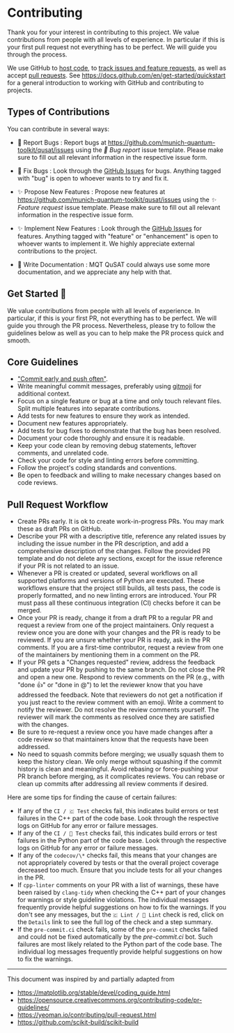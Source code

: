 # Contributing

Thank you for your interest in contributing to this project.
We value contributions from people with all levels of experience.
In particular if this is your first pull request not everything has to be perfect.
We will guide you through the process.

We use GitHub to [host code](https://github.com/munich-quantum-toolkit/qusat), to [track issues and feature requests](https://github.com/munich-quantum-toolkit/qusat/issues), as well as accept [pull requests](https://github.com/munich-quantum-toolkit/qusat/pulls).
See <https://docs.github.com/en/get-started/quickstart> for a general introduction to working with GitHub and contributing to projects.

## Types of Contributions

You can contribute in several ways:

- 🐛 Report Bugs
  : Report bugs at <https://github.com/munich-quantum-toolkit/qusat/issues> using the _🐛 Bug report_ issue template. Please make sure to fill out all relevant information in the respective issue form.

- 🐛 Fix Bugs
  : Look through the [GitHub Issues](https://github.com/munich-quantum-toolkit/qusat/issues) for bugs. Anything tagged with "bug" is open to whoever wants to try and fix it.

- ✨ Propose New Features
  : Propose new features at <https://github.com/munich-quantum-toolkit/qusat/issues> using the _✨ Feature request_ issue template. Please make sure to fill out all relevant information in the respective issue form.

- ✨ Implement New Features
  : Look through the [GitHub Issues](https://github.com/munich-quantum-toolkit/qusat/issues) for features. Anything tagged with "feature" or "enhancement" is open to whoever wants to implement it. We highly appreciate external contributions to the project.

- 📝 Write Documentation
  : MQT QuSAT could always use some more documentation, and we appreciate any help with that.

## Get Started 🎉

We value contributions from people with all levels of experience.
In particular, if this is your first PR, not everything has to be perfect.
We will guide you through the PR process.
Nevertheless, please try to follow the guidelines below as well as you can to help make the PR process quick and smooth.

## Core Guidelines

- ["Commit early and push often"](https://www.worklytics.co/blog/commit-early-push-often).
- Write meaningful commit messages, preferably using [gitmoji](https://gitmoji.dev) for additional context.
- Focus on a single feature or bug at a time and only touch relevant files. Split multiple features into separate contributions.
- Add tests for new features to ensure they work as intended.
- Document new features appropriately.
- Add tests for bug fixes to demonstrate that the bug has been resolved.
- Document your code thoroughly and ensure it is readable.
- Keep your code clean by removing debug statements, leftover comments, and unrelated code.
- Check your code for style and linting errors before committing.
- Follow the project's coding standards and conventions.
- Be open to feedback and willing to make necessary changes based on code reviews.

## Pull Request Workflow

- Create PRs early. It is ok to create work-in-progress PRs. You may mark these as draft PRs on GitHub.
- Describe your PR with a descriptive title, reference any related issues by including the issue number in the PR description, and add a comprehensive description of the changes. Follow the provided PR template and do not delete any sections, except for the issue reference if your PR is not related to an issue.
- Whenever a PR is created or updated, several workflows on all supported platforms and versions of Python are executed. These workflows ensure that the project still builds, all tests pass, the code is properly formatted, and no new linting errors are introduced. Your PR must pass all these continuous integration (CI) checks before it can be merged.
- Once your PR is ready, change it from a draft PR to a regular PR and request a review from one of the project maintainers. Only request a review once you are done with your changes and the PR is ready to be reviewed. If you are unsure whether your PR is ready, ask in the PR comments. If you are a first-time contributor, request a review from one of the maintainers by mentioning them in a comment on the PR.
- If your PR gets a "Changes requested" review, address the feedback and update your PR by pushing to the same branch. Do not close the PR and open a new one. Respond to review comments on the PR (e.g., with "done 👍" or "done in @<commit>") to let the reviewer know that you have addressed the feedback. Note that reviewers do not get a notification if you just react to the review comment with an emoji. Write a comment to notify the reviewer. Do not resolve the review comments yourself. The reviewer will mark the comments as resolved once they are satisfied with the changes.
- Be sure to re-request a review once you have made changes after a code review so that maintainers know that the requests have been addressed.
- No need to squash commits before merging; we usually squash them to keep the history clean. We only merge without squashing if the commit history is clean and meaningful. Avoid rebasing or force-pushing your PR branch before merging, as it complicates reviews. You can rebase or clean up commits after addressing all review comments if desired.

Here are some tips for finding the cause of certain failures:

- If any of the `CI / 🇨‌ Test` checks fail, this indicates build errors or test failures in the C++ part of the code base. Look through the respective logs on GitHub for any error or failure messages.
- If any of the `CI / 🐍 Test` checks fail, this indicates build errors or test failures in the Python part of the code base. Look through the respective logs on GitHub for any error or failure messages.
- If any of the `codecov/\*` checks fail, this means that your changes are not appropriately covered by tests or that the overall project coverage decreased too much. Ensure that you include tests for all your changes in the PR.
- If `cpp-linter` comments on your PR with a list of warnings, these have been raised by `clang-tidy` when checking the C++ part of your changes for warnings or style guideline violations. The individual messages frequently provide helpful suggestions on how to fix the warnings. If you don't see any messages, but the `🇨‌ Lint / 🚨 Lint` check is red, click on the `Details` link to see the full log of the check and a step summary.
- If the `pre-commit.ci` check fails, some of the `pre-commit` checks failed and could not be fixed automatically by the _pre-commit.ci_ bot. Such failures are most likely related to the Python part of the code base. The individual log messages frequently provide helpful suggestions on how to fix the warnings.

---

This document was inspired by and partially adapted from

- <https://matplotlib.org/stable/devel/coding_guide.html>
- <https://opensource.creativecommons.org/contributing-code/pr-guidelines/>
- <https://yeoman.io/contributing/pull-request.html>
- <https://github.com/scikit-build/scikit-build>
